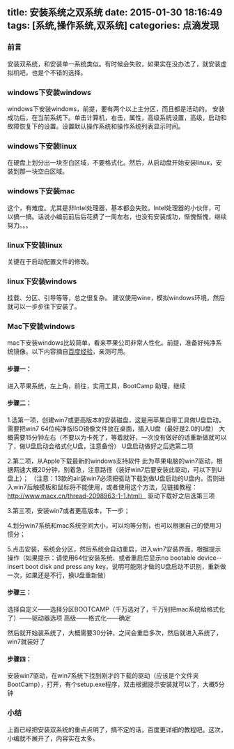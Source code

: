 title: 安装系统之双系统
date: 2015-01-30 18:16:49
tags: [系统,操作系统,双系统]
categories: 点滴发现
---
### 前言
安装双系统，和安装单一系统类似。有时候会失败，如果实在没办法了，就安装虚拟机吧，也是个不错的选择。

### windows下安装windows
windows下安装windows，前提，要有两个以上主分区，而且都是活动的。
安装成功后，在当前系统下。单击计算机，右击，属性，高级系统设置，高级，启动和故障恢复下的设置。设置默认操作系统和操作系统列表显示时间。

### windows下安装linux
在硬盘上划分出一块空白区域，不要格式化。然后，从启动盘开始安装linux，安装到那一块空白区域。

### windows下安装mac
这个，有难度。尤其是非Intel处理器，基本都会失败。Intel处理器的小伙伴，可以搞一搞。话说小编前前后后花费了一周左右，也没有安装成功，惭愧惭愧，继续努力。。。

### linux下安装linux
关键在于启动配置文件的修改。

### linux下安装windows
挂载、分区、引导等等，总之很复杂。
建议使用wine，模拟windows环境，然后就可以一步步往下安装了。

### Mac下安装windows
mac下安装windows比较简单，看来苹果公司非常人性化。前提，准备好纯净系统镜像。以下内容摘自[百度经验](http://jingyan.baidu.com/article/95c9d20d9cb070ec4f75615a.html)，亲测可用。

#### 步骤一：
进入苹果系统，左上角，前往，实用工具，BootCamp 助理，继续
<!--more-->
#### 步骤二：
1.选第一项，创建win7或更高版本的安装磁盘，这是用苹果自带工具做U盘启动。
需要把win7 64位纯净版ISO镜像文件放在桌面，插入U盘（最好是2.0的U盘）
大概需要15分钟左右（不要以为卡死了，等着就好，一次没有做好的话重新做就可以了，做U盘启动会格式化U盘，注意备份）
U盘启动做好之后选第二项

2.第二项，从Apple下载最新的windows支持软件
此为苹果电脑的win7驱动，根据网速大概20分钟，别着急，注意路径（装好win7后要安装此驱动，可以下到U盘上）；
（注意：13款的air装win7必须把驱动下载到做U盘启动的U盘内，否则进入win7后触摸板和鼠标将不能使用，或者使用这个方法，见链接教程：http://www.macx.cn/thread-2098963-1-1.html）
驱动下载好之后选第三项

3.第三项，安装win7或者更高版本，下一步；

4.划分win7系统和mac系统空间大小，可以均等分割，也可以根据自己的使用习惯分；

5.点击安装，系统会分区，然后系统会自动重启，进入win7安装界面，根据提示操作（如果提示：请使用64位安装系统、或者重启后显示no bootable device--insert boot disk and press any key，说明可能刚才做的U盘启动不识别，重新做一次，如果还是不行，换U盘重新做）



#### 步骤三：
选择自定义——选择分区BOOTCAMP（千万选对了，千万别把mac系统给格式化了）——驱动器选项 高级——格式化——确定

然后就开始装系统了，大概需要30分钟，之间会重启多次，然后就进入系统了，win7就装好了

#### 步骤四：
安装win7驱动，在win7系统下找到刚才的下载的驱动（应该是个文件夹BootCamp），打开，有个setup.exe程序，双击根据提示安装就可以了，大概5分钟


### 小结
上面已经把安装双系统的重点点明了，搞不定的话，百度更详细的教程吧。这次，小编就不展开了，内容实在太多。